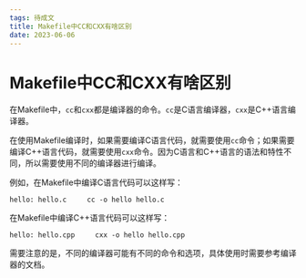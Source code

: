 ```yaml
---
tags: 待成文
title: Makefile中CC和CXX有啥区别
date: 2023-06-06
---
```

# Makefile中CC和CXX有啥区别

在Makefile中，`cc`和`cxx`都是编译器的命令。`cc`是C语言编译器，`cxx`是C++语言编译器。

在使用Makefile编译时，如果需要编译C语言代码，就需要使用`cc`命令；如果需要编译C++语言代码，就需要使用`cxx`命令。因为C语言和C++语言的语法和特性不同，所以需要使用不同的编译器进行编译。

例如，在Makefile中编译C语言代码可以这样写：

`hello: hello.c     cc -o hello hello.c`

在Makefile中编译C++语言代码可以这样写：

`hello: hello.cpp     cxx -o hello hello.cpp`

需要注意的是，不同的编译器可能有不同的命令和选项，具体使用时需要参考编译器的文档。